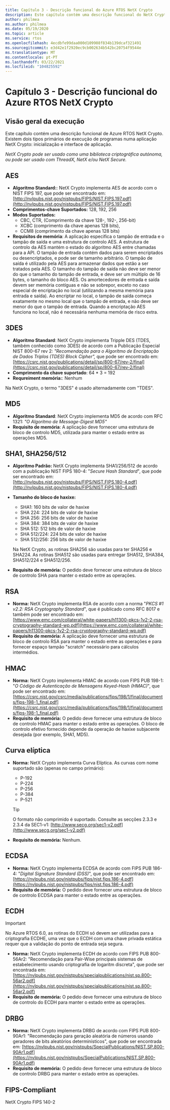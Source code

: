 ```yaml
---
title: Capítulo 3 - Descrição funcional do Azure RTOS NetX Crypto
description: Este capítulo contém uma descrição funcional do NetX Crypto.
author: philmea
ms.author: philmea
ms.date: 05/19/2020
ms.topic: article
ms.service: rtos
ms.openlocfilehash: 4ecdbfe99daa000d109908f834b139dcaf321491
ms.sourcegitcommit: e3d42e1f2920ec9cb002634b542bc20754f9544e
ms.translationtype: MT
ms.contentlocale: pt-PT
ms.lasthandoff: 03/22/2021
ms.locfileid: "104825592"
---
```

# <a name="chapter-3---functional-description-of-azure-rtos-netx-crypto"></a>Capítulo 3 - Descrição funcional do Azure RTOS NetX Crypto

## <a name="execution-overview"></a>Visão geral da execução

Este capítulo contém uma descrição funcional de Azure RTOS NetX Crypto. Existem dois tipos primários de execução de programas numa aplicação NetX Crypto: inicialização e interface de aplicação.

*NetX Crypto pode ser usado como uma biblioteca criptográfica autónoma, ou pode ser usado com ThreadX, NetX e/ou NetX Secure.*

## <a name="aes"></a>AES

- **Algoritmo Standard:**: NetX Crypto implementa AES de acordo com o NIST FIPS 197, que pode ser encontrado em: [http://nvlpubs.nist.gov/nistpubs/FIPS/NIST.FIPS.197.pdf](http://nvlpubs.nist.gov/nistpubs/FIPS/NIST.FIPS.197.pdf)
- **Comprimentos-chave Suportados:** 128, 192, 256
- **Modos Suportados:**
  - CBC, CTR, (Comprimento da chave 128-, 192-, 256-bit)
  - XCBC (comprimento da chave apenas 128 bits),
  - CCM8 (comprimento da chave apenas 128 bits)
- **Requisitos de memória**: A aplicação especifica o tampão de entrada e o tampão de saída e uma estrutura de controlo AES. A estrutura de controlo da AES mantém o estado do algoritmo AES entre chamadas para a API. O tampão de entrada contém dados para serem encriptados ou desencriptados, e pode ser de tamanho arbitrário. O tampão de saída é utilizado pela AES para armazenar dados que estão a ser tratados pela AES. O tamanho do tampão de saída não deve ser menor do que o tamanho do tampão de entrada, e deve ser um múltiplo de 16 bytes, o tamanho do bloco AES. Os amortecedores de entrada e saída devem ser memória contíguas e não se sobrepor, exceto no caso especial de encriptação no local (utilizando a mesma memória para entrada e saída). Ao encriptar no local, o tampão de saída começa exatamente no mesmo local que o tampão de entrada, e não deve ser menor do que o tampão de entrada. Quando a encriptação AES funciona no local, não é necessária nenhuma memória de risco extra.

## <a name="3des"></a>3DES

- **Algoritmo Standard**: NetX Crypto implementa Tripple DES (TDES, também conhecido como 3DES) de acordo com a Publicação Especial NIST 800-67 rev 2: *"Recomendação para o Algoritmo de Encriptação de Dados Triplos (TDES) Block Cipher",* que pode ser encontrado em: [https://csrc.nist.gov/publications/detail/sp/800-67/rev-2/final](https://csrc.nist.gov/publications/detail/sp/800-67/rev-2/final)
- **Comprimento da chave suportado**: 64 * 3 = 192
- **Requreiment memória:**: Nenhum

Na NetX Crypto, o termo "3DES" é usado alternadamente com "TDES".

## <a name="md5"></a>MD5

- **Algoritmo Standard**: NetX Crypto implementa MD5 de acordo com RFC 1321: *"O Algoritmo de Message-Digest MD5"*
- **Requisito de memória**: A aplicação deve fornecer uma estrutura de bloco de controlo MD5, utilizada para manter o estado entre as operações MD5.

## <a name="sha1-sha256512"></a>SHA1, SHA256/512

- **Algoritmo Padrão:** NetX Crypto implementa SHA1/256/512 de acordo com a publicação NIST FIPS 180-4: "*Secure Hash Standard*", que pode ser encontrado em: [http://nvlpubs.nist.gov/nistpubs/FIPS/NIST.FIPS.180-4.pdf](http://nvlpubs.nist.gov/nistpubs/FIPS/NIST.FIPS.180-4.pdf)
- **Tamanho do bloco de haxixe:**
  - SHA1: 160 bits de valor de haxixe
  - SHA 224: 224 bits de valor de haxixe
  - SHA 256: 256 bits de valor de haxixe
  - SHA 384: 384 bits de valor de haxixe
  - SHA 512: 512 bits de valor de haxixe
  - SHA 512/224: 224 bits de valor de haxixe
  - SHA 512/256: 256 bits de valor de haxixe

  Na NetX Crypto, as rotinas SHA256 são usadas para ter SHA256 e SHA224. As rotinas SHA512 são usadas para entregar SHA512, SHA384, SHA512/224 e SHA512/256.
- **Requisito de memória:** O pedido deve fornecer uma estrutura de bloco de controlo SHA para manter o estado entre as operações.

## <a name="rsa"></a>RSA

- **Norma:** NetX Crypto implementa RSA de acordo com a norma "*PKCS #1 v2.2: RSA Cryptography Standard*", que é publicado como RFC 8017 e também pode ser encontrado em: [https://www.emc.com/collateral/white-papers/h11300-pkcs-1v2-2-rsa-cryptography-standard-wp.pdf](https://www.emc.com/collateral/white-papers/h11300-pkcs-1v2-2-rsa-cryptography-standard-wp.pdf)
- **Requisito de memória:** A aplicação deve fornecer uma estrutura de bloco de controlo RSA para manter o estado entre as operações e para fornecer espaço tampão "scratch" necessário para cálculos intermédios.

## <a name="hmac"></a>HMAC

- **Norma:** NetX Crypto implementa HMAC de acordo com FIPS PUB 198-1: "*O Código de Autenticação de Mensagens Keyed-Hash (HMAC)*", que pode ser encontrado em: [https://csrc.nist.gov/csrc/media/publications/fips/198/1/final/documents/fips-198-1_final.pdf](https://csrc.nist.gov/csrc/media/publications/fips/198/1/final/documents/fips-198-1_final.pdf)
- **Requisito de memória:** O pedido deve fornecer uma estrutura de bloco de controlo HMAC para manter o estado entre as operações. O bloco de controlo efetivo fornecido depende da operação de haxixe subjacente desejada (por exemplo, SHA1, MD5).

## <a name="elliptic-curve"></a>Curva elíptica

- **Norma:** NetX Crypto implementa Curva Elíptica. As curvas com nome suportado são (apenas no campo primário):
  - P-192
  - P-224
  - P-256
  - P-384
  - P-521

   > [!TIP]
   > O formato não comprimido é suportado. Consulte as secções 2.3.3 e 2.3.4 da SEC1-v1: [http://www.secg.org/sec1-v2.pdf](http://www.secg.org/sec1-v2.pdf)

- **Requisito de memória:** Nenhum.

## <a name="ecdsa"></a>ECDSA

- **Norma:** NetX Crypto implementa ECDSA de acordo com FIPS PUB 186-4: "*Digital Signature Standard (DSS)*", que pode ser encontrado em: [https://nvlpubs.nist.gov/nistpubs/fips/nist.fips.186-4.pdf](https://nvlpubs.nist.gov/nistpubs/fips/nist.fips.186-4.pdf)
- **Requisito de memória:** O pedido deve fornecer uma estrutura de bloco de controlo ECDSA para manter o estado entre as operações.

## <a name="ecdh"></a>ECDH

> [!IMPORTANT]
> No Azure RTOS 6.0, as rotinas do ECDH só devem ser utilizadas para a criptografia ECDHE, uma vez que o ECDH com uma chave privada estática requer que a validação do ponto de entrada seja segura.

- **Norma:** NetX Crypto implementa ECDH de acordo com FIPS PUB 800-56Ar2: "Recomendação para Pair-Wise principais sistemas de estabelecimento usando criptografia de logaritm discreta", que pode ser encontrada em: [https://nvlpubs.nist.gov/nistpubs/specialpublications/nist.sp.800-56ar2.pdf](https://nvlpubs.nist.gov/nistpubs/specialpublications/nist.sp.800-56ar2.pdf)
- **Requisito de memória:** O pedido deve fornecer uma estrutura de bloco de controlo do ECDH para manter o estado entre as operações.

## <a name="drbg"></a>DRBG

- **Norma:** NetX Crypto implementa DRBG de acordo com FIPS PUB 800-90Ar1: "Recomendação para geração aleatória de números usando geradores de bits aleatórios determinísticos", que pode ser encontrada em: [https://nvlpubs.nist.gov/nistpubs/SpecialPublications/NIST.SP.800-90Ar1.pdf](https://nvlpubs.nist.gov/nistpubs/SpecialPublications/NIST.SP.800-90Ar1.pdf)
- **Requisito de memória:** O pedido deve fornecer uma estrutura de bloco de controlo DRBG para manter o estado entre as operações.

## <a name="fips-compliant"></a>FIPS-Compliant

NetX Crypto FIPS 140-2
